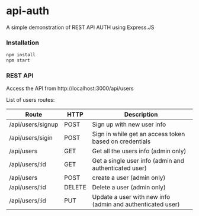 # api-auth
A simple demonstration of REST API AUTH using Express.JS

### Installation
```javascript
npm install
npm start
```

### REST API
Access the API from http://localhost:3000/api/users

List of users routes:

Route | HTTP | Description
----- | ---- | -----------
/api/users/signup| POST | Sign up with new user info
/api/users/sigin| POST | Sign in while get an access token based on credentials
/api/users | GET | Get all the users info (admin only)
/api/users/:id | GET | Get a single user info (admin and authenticated user)
/api/users | POST | create a user (admin only)
/api/users/:id | DELETE | Delete a user (admin only)
/api/users/:id | PUT | Update a user with new info (admin and authenticated user)

